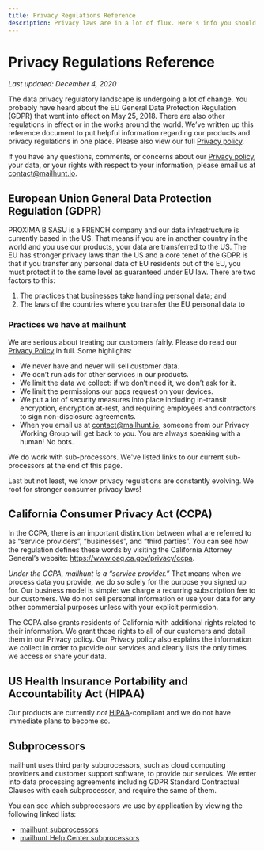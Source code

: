 ```yaml
---
title: Privacy Regulations Reference
description: Privacy laws are in a lot of flux. Here’s info you should know.
---
```


# Privacy Regulations Reference

_Last updated: December 4, 2020_

The data privacy regulatory landscape is undergoing a lot of change. You probably have heard about the EU General Data Protection Regulation (GDPR) that went into effect on May 25, 2018. There are also other regulations in effect or in the works around the world. We’ve written up this reference document to put helpful information regarding our products and privacy regulations in one place. Please also view our full [Privacy policy](../index.md).

If you have any questions, comments, or concerns about our [Privacy policy](../index.md), your data, or your rights with respect to your information, please email us at [contact@mailhunt.io](mailto:contact@mailhunt.io).

## European Union General Data Protection Regulation (GDPR)

PROXIMA B SASU is a FRENCH company and our data infrastructure is currently based in the US. That means if you are in another country in the world and you use our products, your data are transferred to the US. The EU has stronger privacy laws than the US and a core tenet of the GDPR is that if you transfer any personal data of EU residents out of the EU, you must protect it to the same level as guaranteed under EU law. There are two factors to this:

1. The practices that businesses take handling personal data; and
2. The laws of the countries where you transfer the EU personal data to

### Practices we have at mailhunt

We are serious about treating our customers fairly. Please do read our [Privacy Policy](../index.md) in full. Some highlights:

- We never have and never will sell customer data.
- We don’t run ads for other services in our products.
- We limit the data we collect: if we don’t need it, we don’t ask for it.
- We limit the permissions our apps request on your devices.
- We put a lot of security measures into place including in-transit encryption, encryption at-rest, and requiring employees and contractors to sign non-disclosure agreements.
- When you email us at [contact@mailhunt.io](mailto:contact@mailhunt.io), someone from our Privacy Working Group will get back to you. You are always speaking with a human! No bots.

We do work with sub-processors. We've listed links to our current sub-processors at the end of this page.

Last but not least, we know privacy regulations are constantly evolving. We root for stronger consumer privacy laws!

## California Consumer Privacy Act (CCPA)

In the CCPA, there is an important distinction between what are referred to as “service providers”, “businesses”, and “third parties”. You can see how the regulation defines these words by visiting the California Attorney General’s website: https://www.oag.ca.gov/privacy/ccpa.

_Under the CCPA, mailhunt is a “service provider.”_ That means when we process data you provide, we do so solely for the purpose you signed up for. Our business model is simple: we charge a recurring subscription fee to our customers. We do not sell personal information or use your data for any other commercial purposes unless with your explicit permission.

The CCPA also grants residents of California with additional rights related to their information. We grant those rights to all of our customers and detail them in our Privacy policy. Our Privacy policy also explains the information we collect in order to provide our services and clearly lists the only times we access or share your data.

## US Health Insurance Portability and Accountability Act (HIPAA)

Our products are currently _not_ [HIPAA](https://www.hhs.gov/hipaa/for-professionals/security/laws-regulations/index.html)-compliant and we do not have immediate plans to become so.

## Subprocessors

mailhunt uses third party subprocessors, such as cloud computing providers and customer support software, to provide our services. We enter into data processing agreements including GDPR Standard Contractual Clauses with each subprocessor, and require the same of them.

You can see which subprocessors we use by application by viewing the following linked lists:

- [mailhunt subprocessors](../mailhunt-subprocessors/index.md)
- [mailhunt Help Center subprocessors](../mailhunt-help-center-subprocessors/index.md)
